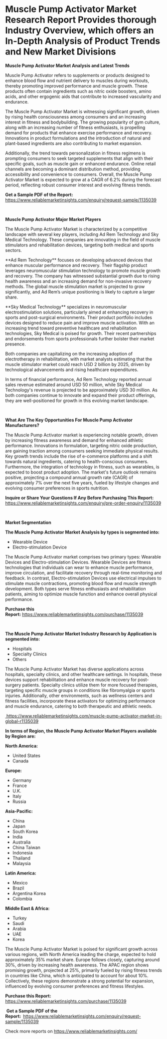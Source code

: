 <p><h1>Muscle Pump Activator Market Research Report Provides thorough Industry Overview, which offers an In-Depth Analysis of Product Trends and New Market Divisions</h1></p><p><strong>Muscle Pump Activator Market Analysis and Latest Trends</strong></p>
<p><p>Muscle Pump Activator refers to supplements or products designed to enhance blood flow and nutrient delivery to muscles during workouts, thereby promoting improved performance and muscle growth. These products often contain ingredients such as nitric oxide boosters, amino acids, and other ergogenic aids that contribute to increased vascularity and endurance.</p><p>The Muscle Pump Activator Market is witnessing significant growth, driven by rising health consciousness among consumers and an increasing interest in fitness and bodybuilding. The growing popularity of gym culture, along with an increasing number of fitness enthusiasts, is propelling demand for products that enhance exercise performance and recovery. Innovations in product formulations and the introduction of natural and plant-based ingredients are also contributing to market expansion.</p><p>Additionally, the trend towards personalization in fitness regimens is prompting consumers to seek targeted supplements that align with their specific goals, such as muscle gain or enhanced endurance. Online retail channels are becoming a dominant distribution method, providing accessibility and convenience to consumers. Overall, the Muscle Pump Activator Market is expected to grow at a CAGR of 6.2% during the forecast period, reflecting robust consumer interest and evolving fitness trends.</p></p>
<p><strong>Get a Sample PDF of the Report:&nbsp;</strong> <a href="https://www.reliablemarketinsights.com/enquiry/request-sample/1135039?utm_campaign=1558&utm_medium=2&utm_source=Github&utm_content=ia&utm_term=03032025&utm_id=muscle-pump-activator">https://www.reliablemarketinsights.com/enquiry/request-sample/1135039</a></p>
<p>&nbsp;</p>
<p><strong>Muscle Pump Activator Major Market Players</strong></p>
<p><p>The Muscle Pump Activator Market is characterized by a competitive landscape with several key players, including Ad Rem Technology and Sky Medical Technology. These companies are innovating in the field of muscle stimulators and rehabilitation devices, targeting both medical and sports sectors.</p><p>**Ad Rem Technology** focuses on developing advanced devices that enhance muscular performance and recovery. Their flagship product leverages neuromuscular stimulation technology to promote muscle growth and recovery. The company has witnessed substantial growth due to rising health awareness and an increasing demand for non-invasive recovery methods. The global muscle stimulation market is projected to grow significantly, and Ad Rem’s unique positioning is likely to capture a larger share. </p><p>**Sky Medical Technology** specializes in neuromuscular electrostimulation solutions, particularly aimed at enhancing recovery in sports and post-surgical environments. Their product portfolio includes devices designed to reduce pain and improve muscle activation. With an increasing trend toward preventive healthcare and rehabilitation technologies, Sky Medical is poised for growth. Their recent partnerships and endorsements from sports professionals further bolster their market presence.</p><p>Both companies are capitalizing on the increasing adoption of electrotherapy in rehabilitation, with market analysts estimating that the muscle stimulator market could reach USD 2 billion by 2025, driven by technological advancements and rising healthcare expenditures. </p><p>In terms of financial performance, Ad Rem Technology reported annual sales revenue estimated around USD 50 million, while Sky Medical Technology's revenue is projected to be approximately USD 30 million. As both companies continue to innovate and expand their product offerings, they are well-positioned for growth in this evolving market landscape.</p></p>
<p>&nbsp;</p>
<p><strong>What Are The Key Opportunities For Muscle Pump Activator Manufacturers?</strong></p>
<p><p>The Muscle Pump Activator market is experiencing notable growth, driven by increasing fitness awareness and demand for enhanced athletic performance. Innovations in formulation, targeting nitric oxide production, are gaining traction among consumers seeking immediate physical results. Key growth trends include the rise of e-commerce platforms and a shift towards natural ingredients, catering to health-conscious consumers. Furthermore, the integration of technology in fitness, such as wearables, is expected to boost product adoption. The market's future outlook remains positive, projecting a compound annual growth rate (CAGR) of approximately 7% over the next five years, fueled by lifestyle changes and evolving consumer preferences in sports nutrition.</p></p>
<p><strong>Inquire or Share Your Questions If Any Before Purchasing This Report:</strong> <a href="https://www.reliablemarketinsights.com/enquiry/pre-order-enquiry/1135039?utm_campaign=1558&utm_medium=2&utm_source=Github&utm_content=ia&utm_term=03032025&utm_id=muscle-pump-activator">https://www.reliablemarketinsights.com/enquiry/pre-order-enquiry/1135039</a></p>
<p>&nbsp;</p>
<p><strong>Market Segmentation</strong></p>
<p><strong>The Muscle Pump Activator Market Analysis by types is segmented into:</strong></p>
<p><ul><li>Wearable Device</li><li>Electro-stimulation Device</li></ul></p>
<p><p>The Muscle Pump Activator market comprises two primary types: Wearable Devices and Electro-stimulation Devices. Wearable Devices are fitness technologies that individuals can wear to enhance muscle performance, improve circulation, and facilitate recovery through real-time monitoring and feedback. In contrast, Electro-stimulation Devices use electrical impulses to stimulate muscle contractions, promoting blood flow and muscle strength development. Both types serve fitness enthusiasts and rehabilitation patients, aiming to optimize muscle function and enhance overall physical performance.</p></p>
<p><strong>Purchase this Report:&nbsp;</strong><a href="https://www.reliablemarketinsights.com/purchase/1135039?utm_campaign=1558&utm_medium=2&utm_source=Github&utm_content=ia&utm_term=03032025&utm_id=muscle-pump-activator">https://www.reliablemarketinsights.com/purchase/1135039</a></p>
<p>&nbsp;</p>
<p><strong>The Muscle Pump Activator Market Industry Research by Application is segmented into:</strong></p>
<p><ul><li>Hospitals</li><li>Specialty Clinics</li><li>Others</li></ul></p>
<p><p>The Muscle Pump Activator Market has diverse applications across hospitals, specialty clinics, and other healthcare settings. In hospitals, these devices support rehabilitation and enhance muscle recovery for post-surgery patients. Specialty clinics utilize them for more focused therapies, targeting specific muscle groups in conditions like fibromyalgia or sports injuries. Additionally, other environments, such as wellness centers and fitness facilities, incorporate these activators for optimizing performance and muscle endurance, catering to both therapeutic and athletic needs.</p></p>
<p><a href="https://www.reliablemarketinsights.com/muscle-pump-activator-market-in-global-r1135039?utm_campaign=1558&utm_medium=2&utm_source=Github&utm_content=ia&utm_term=03032025&utm_id=muscle-pump-activator">&nbsp;https://www.reliablemarketinsights.com/muscle-pump-activator-market-in-global-r1135039</a></p>
<p><strong>In terms of Region, the Muscle Pump Activator Market Players available by Region are:</strong></p>
<p>
    <p> <strong> North America: </strong>
        <ul>
            <li>United States</li>
            <li>Canada</li>
        </ul>
        </p> 
    <p> <strong> Europe: </strong>
        <ul>
            <li>Germany</li>
            <li>France</li>
            <li>U.K.</li>
            <li>Italy</li>
            <li>Russia</li>
        </ul>
        </p> 
    <p> <strong> Asia-Pacific: </strong>
        <ul>
            <li>China</li>
            <li>Japan</li>
            <li>South Korea</li>
            <li>India</li>
            <li>Australia</li>
            <li>China Taiwan</li>
            <li>Indonesia</li>
            <li>Thailand</li>
            <li>Malaysia</li>
        </ul>
        </p> 
    <p> <strong> Latin America: </strong>
        <ul>
            <li>Mexico</li>
            <li>Brazil</li>
            <li>Argentina Korea</li>
            <li>Colombia</li>
        </ul>
        </p> 
    <p> <strong> Middle East & Africa: </strong>
        <ul>
            <li>Turkey</li>
            <li>Saudi</li>
            <li>Arabia</li>
            <li>UAE</li>
            <li>Korea</li>
        </ul>
    </p>
    </p>
<p><p>The Muscle Pump Activator Market is poised for significant growth across various regions, with North America leading the charge, expected to hold approximately 35% market share. Europe follows closely, capturing around 30%, driven by increasing health awareness. The APAC region shows promising growth, projected at 25%, primarily fueled by rising fitness trends in countries like China, which is anticipated to account for about 10%. Collectively, these regions demonstrate a strong potential for expansion, influenced by evolving consumer preferences and fitness lifestyles.</p></p>
<p><strong>Purchase this Report: </strong><a href="https://www.reliablemarketinsights.com/purchase/1135039?utm_campaign=1558&utm_medium=2&utm_source=Github&utm_content=ia&utm_term=03032025&utm_id=muscle-pump-activator">https://www.reliablemarketinsights.com/purchase/1135039</a></p>
<p>&nbsp;<strong>Get a Sample PDF of the Report:&nbsp;&nbsp;</strong><a href="https://www.reliablemarketinsights.com/enquiry/request-sample/1135039?utm_campaign=1558&utm_medium=2&utm_source=Github&utm_content=ia&utm_term=03032025&utm_id=muscle-pump-activator">https://www.reliablemarketinsights.com/enquiry/request-sample/1135039</a></p>
<p><strong></strong></p>
<p>Check more reports on <a href="https://www.reliablemarketinsights.com/?utm_campaign=1558&utm_medium=2&utm_source=Github&utm_content=ia&utm_term=03032025&utm_id=muscle-pump-activator">https://www.reliablemarketinsights.com/</a></p>